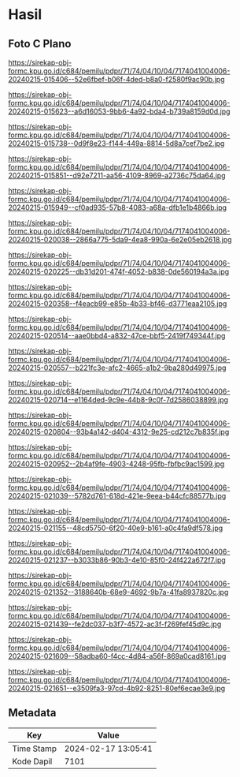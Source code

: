 # Hasil

## Foto C Plano

https://sirekap-obj-formc.kpu.go.id/c684/pemilu/pdpr/71/74/04/10/04/7174041004006-20240215-015406--52e6fbef-b06f-4ded-b8a0-f2580f9ac90b.jpg

https://sirekap-obj-formc.kpu.go.id/c684/pemilu/pdpr/71/74/04/10/04/7174041004006-20240215-015623--a6d16053-9bb6-4a92-bda4-b739a8159d0d.jpg

https://sirekap-obj-formc.kpu.go.id/c684/pemilu/pdpr/71/74/04/10/04/7174041004006-20240215-015738--0d9f8e23-f144-449a-8814-5d8a7cef7be2.jpg

https://sirekap-obj-formc.kpu.go.id/c684/pemilu/pdpr/71/74/04/10/04/7174041004006-20240215-015851--d92e7211-aa56-4109-8969-a2736c75da64.jpg

https://sirekap-obj-formc.kpu.go.id/c684/pemilu/pdpr/71/74/04/10/04/7174041004006-20240215-015949--cf0ad935-57b8-4083-a68a-dfb1e1b4866b.jpg

https://sirekap-obj-formc.kpu.go.id/c684/pemilu/pdpr/71/74/04/10/04/7174041004006-20240215-020038--2866a775-5da9-4ea8-990a-6e2e05eb2618.jpg

https://sirekap-obj-formc.kpu.go.id/c684/pemilu/pdpr/71/74/04/10/04/7174041004006-20240215-020225--db31d201-474f-4052-b838-0de560194a3a.jpg

https://sirekap-obj-formc.kpu.go.id/c684/pemilu/pdpr/71/74/04/10/04/7174041004006-20240215-020358--f4eacb99-e85b-4b33-bf46-d3771eaa2105.jpg

https://sirekap-obj-formc.kpu.go.id/c684/pemilu/pdpr/71/74/04/10/04/7174041004006-20240215-020514--aae0bbd4-a832-47ce-bbf5-2419f749344f.jpg

https://sirekap-obj-formc.kpu.go.id/c684/pemilu/pdpr/71/74/04/10/04/7174041004006-20240215-020557--b221fc3e-afc2-4665-a1b2-9ba280d49975.jpg

https://sirekap-obj-formc.kpu.go.id/c684/pemilu/pdpr/71/74/04/10/04/7174041004006-20240215-020714--e1164ded-9c9e-44b8-9c0f-7d2586038899.jpg

https://sirekap-obj-formc.kpu.go.id/c684/pemilu/pdpr/71/74/04/10/04/7174041004006-20240215-020804--93b4a142-d404-4312-9e25-cd212c7b835f.jpg

https://sirekap-obj-formc.kpu.go.id/c684/pemilu/pdpr/71/74/04/10/04/7174041004006-20240215-020952--2b4af9fe-4903-4248-95fb-fbfbc9ac1599.jpg

https://sirekap-obj-formc.kpu.go.id/c684/pemilu/pdpr/71/74/04/10/04/7174041004006-20240215-021039--5782d761-618d-421e-9eea-b44cfc88577b.jpg

https://sirekap-obj-formc.kpu.go.id/c684/pemilu/pdpr/71/74/04/10/04/7174041004006-20240215-021155--48cd5750-6f20-40e9-b161-a0c4fa9df578.jpg

https://sirekap-obj-formc.kpu.go.id/c684/pemilu/pdpr/71/74/04/10/04/7174041004006-20240215-021237--b3033b86-90b3-4e10-85f0-24f422a672f7.jpg

https://sirekap-obj-formc.kpu.go.id/c684/pemilu/pdpr/71/74/04/10/04/7174041004006-20240215-021352--3188640b-68e9-4692-9b7a-41fa8937820c.jpg

https://sirekap-obj-formc.kpu.go.id/c684/pemilu/pdpr/71/74/04/10/04/7174041004006-20240215-021439--fe2dc037-b3f7-4572-ac3f-f269fef45d9c.jpg

https://sirekap-obj-formc.kpu.go.id/c684/pemilu/pdpr/71/74/04/10/04/7174041004006-20240215-021609--58adba60-f4cc-4d84-a56f-869a0cad8161.jpg

https://sirekap-obj-formc.kpu.go.id/c684/pemilu/pdpr/71/74/04/10/04/7174041004006-20240215-021651--e3509fa3-97cd-4b92-8251-80ef6ecae3e9.jpg


## Metadata

| Key        | Value               |
| ---------- | ------------------- |
| Time Stamp | 2024-02-17 13:05:41 |
| Kode Dapil | 7101                |




